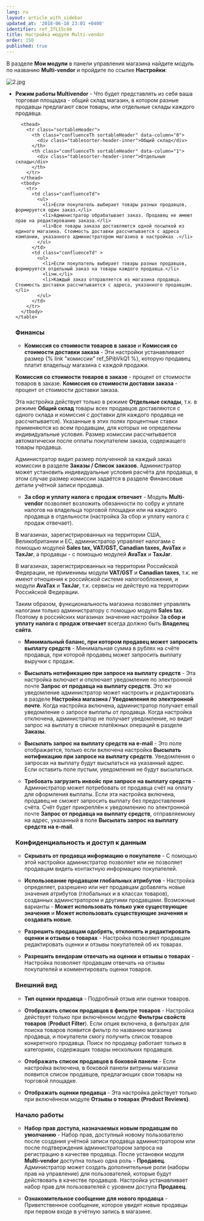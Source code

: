 ```yaml
---
lang: ru
layout: article_with_sidebar
updated_at: '2018-06-18 23:01 +0400'
identifier: ref_3fL15c4m
title: Настройка модуля Multi-vendor
order: 150
published: true
---
```

В разделе **Мои модули** в панели управления магазина найдите модуль по названию **Multi-vendor** и пройдите по ссылке **Настройки**:
    
   ![2.jpg]({{site.baseurl}}/attachments/ref_3fL15c4m/2.jpg)

   *   **Режим работы Multivendor** - Что будет представлять из себя ваша торговая площадка - общий склад магазин, в котором разные продавцы предлагают свои товары, или отдельные склады каждого продавца.  

        <table class="ui compact celled small padded table">
      <thead>
        <tr class="sortableHeader">
          <th class="confluenceTh sortableHeader" data-column="0">
            <div class="tablesorter-header-inner">Общий склад</div>
          </th>
          <th class="confluenceTh sortableHeader" data-column="1">
            <div class="tablesorter-header-inner">Отдельные склады</div>
          </th>
        </tr>
      </thead>
      <tbody>
        <tr>
          <td class="confluenceTd">
            <ul>
              <li>Если покупатель выбирает товары разных продавцов, формируется один заказ.</li>
              <li>Администратор обрабатывает заказ. Продавец не имеют прав на редактирование заказа.</li>
              <li>Все товары заказа доставляются одной посылкой из единого магазина. Стоимость доставки рассчитывается с адреса компании, указанного администратором магазина в настройках .</li>
            </ul>
          </td>
          <td class="confluenceTd" >
            <ul>
              <li>Если покупатель выбирает товары разных продавцов, формируется отдельный заказ на товары каждого продавца.</li>
              <li>м.</li>
              <li>Каждый заказ отправляется из магазина продавца. Стоимость доставки рассчитывается с адреса, указанного продавцом.</li>
            </ul>
          </td>
        </tr>
      </tbody>
    </table>

### Финансы
    
   *   **Комиссия со стоимости товаров в заказе** и **Комиссия со стоимости доставки заказа** - Эти настройки устанавливают размер {% link "комиссии" ref_5PibVkQ1 %}, которую продавец платит владельцу магазина с каждой продажи.
   
**Комиссия со стоимости товаров в заказе** - процент от стоимости товаров в заказе. **Комиссия со стоимости доставки заказа** - процент от стоимости доставки заказа. 

Эта настройка действует только в режиме **Отдельные склады**, т.к. в режиме **Общий склад** товары всех продавцов доставляются с одного склада и комиссия с доставки для каждого продавца не рассчитывается). Указанные в этих полях процентные ставки применяются ко всем продавцам, для которых не определены индивидуальные условия. Размер комиссии рассчитывается автоматически после оплаты покупателем заказа, содержащего товары продавца. 

Администратор видит размер полученной за каждый заказ комиссии в разделе **Заказы / Список заказов**. Администратор может установить индивидуальные условия расчёта для продавца, в этом случае размер комиссии задаётся в разделе Финансовые детали учётной записи продавца. 
        
   *   **За сбор и уплату налога с продаж отвечает** - Модуль **Multi-vendor** позволяет возложить обязанности по собру и уплате налогов на владельца торговой площадки или на каждого продавца в отдельности (настройка За сбор и уплату налога с продаж отвечает). 
   
   В магазинах, зарегистрированных на территории США, Великобритании и ЕС, администратор управляет налогами с помощью модулей **Sales tax, VAT/GST, Canadian taxes, AvaTax** и **TaxJar**, а продавцы - с помощью модулей **AvaTax** и **TaxJar**. 
   
   В магазинах, зарегистрированных на территории Российской Федерации, не применимы модули **VAT/GST** и **Canadian taxes**, т.к. не имеют отношения к российской системе налогообложения, и модули **AvaTax** и **TaxJar**, т.к. сервисы не действую на территории Российской Федерации. 
   
   Таким образом, функциональность магазина позволяет управлять налогами только администратору с помощью модуля **Sales tax**. Поэтому в российских магазинах значение настройки З**а сбор и уплату налога с продаж отвечает** всегда должно быть **Владелец сайта**. 
  
   *   **Минимальный баланс, при котором продавец может запросить выплату средств** - Минимальная сумма в рублях на счёте продавца, при которой продавец может запросить выплату выручки с продаж.
    
   *   **Высылать нотификацию при запросе на выплату средств** - Эта настройка включает и отключает уведомление по электронной почте **Запрос от продавца на выплату средств**. Это же уведомление администратор может настроить и редактировать в разделе **Настройка магазина / Уведомления по электронной почте**. Когда настройка включена, администратор получает email уведомление о запросе выплаты от продавца. Когда настройка отключена, администратор не получает уведомление, но видит запрос на выплату в списке платёжных операций в разделе **Заказы**.
    
   *   **Высылать запрос на выплату средств на e-mail** - Это поле отображается, только если включена настройка **Высылать нотификацию при запросе на выплату средств**. Уведомления о запросах на выплату будут высылаться на указанный адрес. Если оставить поле пустым, уведомления не будут высылаться.
    
   *   **Требовать загрузить инвойс при запросе на выплату средств** - Администратор может потребовать от продавца счёт на оплату для оформления выплаты. Если эта настройка включена, продавец не сможет запросить выплату без предоставления счёта. Счёт будет прикреплён к уведомлению по электронной почте **Запрос от продавца на выплату средств**, отправляемому на адрес, указанный в поле **Высылать запрос на выплату средств на e-mail**.
   
### Конфиденциальность и доступ к данным

   *   **Скрывать от продавца информацию о покупателе** - С помощью этой настройки администратор позволяет или не позволяет продавцам видеть контактную информацию покупателей.
    
   *   **Использование продавцом глобальных атрибутов** - Настройка определяет, разрешено или нет продавцам добавлять новые значения атрибутов (глобальных и в классах товаров), созданных админстратором и другими продавцами. Возможные варианты - **Может использовать только уже существующие значения** и **Может использовать существующие значения и создавать новые**.

   *   **Разрешить продавцам одобрять, отклонять и редактировать оценки и отзывы о товарах** - Настройка позволяет продавцам редактировать оценки и отзывы покупателей об их товарах.
   
   *   **Разрешить вендорам отвечать на оценки и отзывы о товарах** - Настройка позволяет продавцам отвечать на отзывы покупателей и комментировать оценки товаров.
   
### Внешний вид   

   *   **Тип оценки продавца** - Подробный отзыв или оценки товаров. 
   
   *   **Отображать список продавцов в фильтре товаров** - Настройка действует только при включённом модуле **Фильтры свойств товаров** (**Product Filter**). Если опция включена, в фильтрах для поиска товаров появится фильтр по названию магазина продавца, и покупатели смогу получить список товаров конкретного продавца. Поиск по продавцу работает только в категориях, содержащих товары нескольких продавцов.
   
   *   **Отображать список продавцов в боковой панели** - Если настройка включена, в боковой панели витрины магазина появится список продавцов, предлагающих свои товары на торговой площадке.
    
   *   **Отображать оценки продавца** - Эта настройка действует только при включённом модуле **Отзывы о товарах (Product Reviews)**.
    
### Начало работы   
    
   *   **Набор прав доступа, назначаемых новым продавцам по умолчанию** - Набор прав, доступный новому пользователю после создания учётной записи продавца администратором или после подтверждения администратором запроса на регистрацию в качестве продавца. После установки модуля **Multi-vendor** доступна только одна роль - **Продавец**. Администратор может создать дополнительные роли (наборы прав на управление) для пользователей, которые будут действовать в качестве продавцов. Настройка устанавливает набор прав для пользователей с уровнем доступа **Продавец**.
   
   *   **Ознакомительное сообщение для нового продавца** - Приветственное сообщение, которое увидят новые продавцы при первом входе в учётную запись в магазине.
